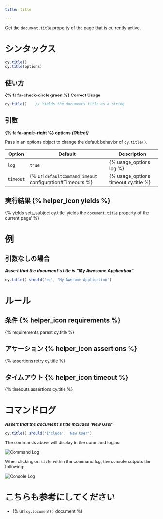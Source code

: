 ```yaml
---
title: title

---
```


Get the `document.title` property of the page that is currently active.

# シンタックス

```javascript
cy.title()
cy.title(options)
```

## 使い方

**{% fa fa-check-circle green %} Correct Usage**

```javascript
cy.title()    // Yields the documents title as a string
```

## 引数

**{% fa fa-angle-right %} options**  ***(Object)***

Pass in an options object to change the default behavior of `cy.title()`.

Option | Default | Description
--- | --- | ---
`log` | `true` | {% usage_options log %}
`timeout` | {% url `defaultCommandTimeout` configuration#Timeouts %} | {% usage_options timeout cy.title %}

## 実行結果 {% helper_icon yields %}

{% yields sets_subject cy.title 'yields the `document.title` property of the current page' %}

# 例

## 引数なしの場合

***Assert that the document's title is "My Awesome Application"***

```javascript
cy.title().should('eq', 'My Awesome Application')
```

# ルール

## 条件 {% helper_icon requirements %}

{% requirements parent cy.title %}

## アサーション {% helper_icon assertions %}

{% assertions retry cy.title %}

## タイムアウト {% helper_icon timeout %}

{% timeouts assertions cy.title %}

# コマンドログ

***Assert that the document's title includes 'New User'***

```javascript
cy.title().should('include', 'New User')
```

The commands above will display in the command log as:

![Command Log](/img/api/title/test-title-of-website-or-webapp.png)

When clicking on `title` within the command log, the console outputs the following:

![Console Log](/img/api/title/see-the-string-yielded-in-the-console.png)

# こちらも参考にしてください

- {% url `cy.document()` document %}
